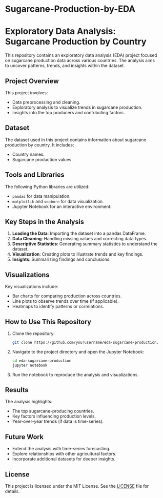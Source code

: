 # Sugarcane-Production-by-EDA
# Exploratory Data Analysis: Sugarcane Production by Country

This repository contains an exploratory data analysis (EDA) project focused on sugarcane production data across various countries. The analysis aims to uncover patterns, trends, and insights within the dataset.

## Project Overview

This project involves:
- Data preprocessing and cleaning.
- Exploratory analysis to visualize trends in sugarcane production.
- Insights into the top producers and contributing factors.

## Dataset
The dataset used in this project contains information about sugarcane production by country. It includes:
- Country names.
- Sugarcane production values.

## Tools and Libraries
The following Python libraries are utilized:
- `pandas` for data manipulation.
- `matplotlib` and `seaborn` for data visualization.
- Jupyter Notebook for an interactive environment.

## Key Steps in the Analysis
1. **Loading the Data**: Importing the dataset into a pandas DataFrame.
2. **Data Cleaning**: Handling missing values and correcting data types.
3. **Descriptive Statistics**: Generating summary statistics to understand the dataset.
4. **Visualization**: Creating plots to illustrate trends and key findings.
5. **Insights**: Summarizing findings and conclusions.

## Visualizations
Key visualizations include:
- Bar charts for comparing production across countries.
- Line plots to observe trends over time (if applicable).
- Heatmaps to identify patterns or correlations.

## How to Use This Repository
1. Clone the repository:
   ```bash
   git clone https://github.com/yourusername/eda-sugarcane-production.git
   ```
2. Navigate to the project directory and open the Jupyter Notebook:
   ```bash
   cd eda-sugarcane-production
   jupyter notebook
   ```
3. Run the notebook to reproduce the analysis and visualizations.

## Results
The analysis highlights:
- The top sugarcane-producing countries.
- Key factors influencing production levels.
- Year-over-year trends (if data is time-series).

## Future Work
- Extend the analysis with time-series forecasting.
- Explore relationships with other agricultural factors.
- Incorporate additional datasets for deeper insights.

## License
This project is licensed under the MIT License. See the [LICENSE](LICENSE) file for details.




